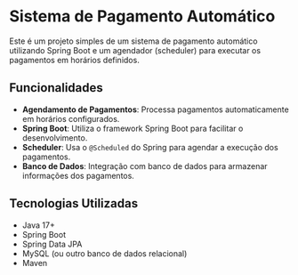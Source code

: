  # Sistema de Pagamento Automático

Este é um projeto simples de um sistema de pagamento automático utilizando Spring Boot e um agendador (scheduler) para executar os pagamentos em horários definidos.

## Funcionalidades

- **Agendamento de Pagamentos**: Processa pagamentos automaticamente em horários configurados.
- **Spring Boot**: Utiliza o framework Spring Boot para facilitar o desenvolvimento.
- **Scheduler**: Usa o `@Scheduled` do Spring para agendar a execução dos pagamentos.
- **Banco de Dados**: Integração com banco de dados para armazenar informações dos pagamentos.

## Tecnologias Utilizadas

- Java 17+
- Spring Boot
- Spring Data JPA
- MySQL (ou outro banco de dados relacional)
- Maven
